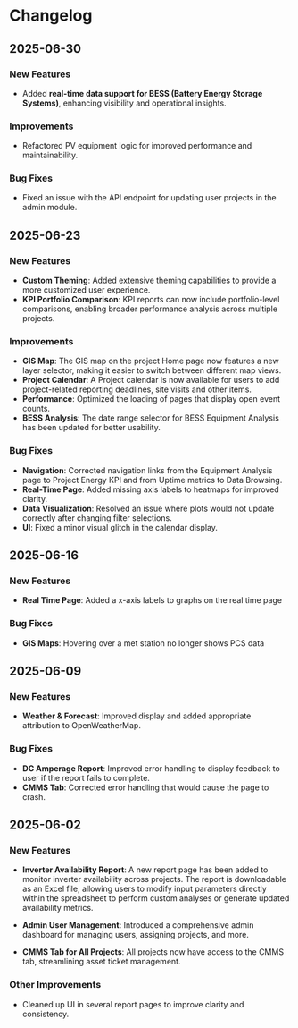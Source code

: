 # Changelog

## 2025-06-30

### New Features

- Added **real-time data support for BESS (Battery Energy Storage Systems)**, enhancing visibility and operational insights.

### Improvements

- Refactored PV equipment logic for improved performance and maintainability.

### Bug Fixes

- Fixed an issue with the API endpoint for updating user projects in the admin module.

## 2025-06-23

### New Features

- **Custom Theming**: Added extensive theming capabilities to provide a more customized user experience.
- **KPI Portfolio Comparison**: KPI reports can now include portfolio-level comparisons, enabling broader performance analysis across multiple projects.

### Improvements

- **GIS Map**: The GIS map on the project Home page now features a new layer selector, making it easier to switch between different map views.
- **Project Calendar**: A Project calendar is now available for users to add project-related reporting deadlines, site visits and other items.
- **Performance**: Optimized the loading of pages that display open event counts.
- **BESS Analysis**: The date range selector for BESS Equipment Analysis has been updated for better usability.

### Bug Fixes

- **Navigation**: Corrected navigation links from the Equipment Analysis page to Project Energy KPI and from Uptime metrics to Data Browsing.
- **Real-Time Page**: Added missing axis labels to heatmaps for improved clarity.
- **Data Visualization**: Resolved an issue where plots would not update correctly after changing filter selections.
- **UI**: Fixed a minor visual glitch in the calendar display.

## 2025-06-16

### New Features

- **Real Time Page**: Added a x-axis labels to graphs on the real time page

### Bug Fixes

- **GIS Maps**: Hovering over a met station no longer shows PCS data

## 2025-06-09

### New Features

- **Weather & Forecast**: Improved display and added appropriate attribution to OpenWeatherMap.

### Bug Fixes

- **DC Amperage Report**: Improved error handling to display feedback to user if the report fails to complete.
- **CMMS Tab**: Corrected error handling that would cause the page to crash.

## 2025-06-02

### New Features

- **Inverter Availability Report**: A new report page has been added to monitor inverter availability across projects. The report is downloadable as an Excel file, allowing users to modify input parameters directly within the spreadsheet to perform custom analyses or generate updated availability metrics.

- **Admin User Management**: Introduced a comprehensive admin dashboard for managing users, assigning projects, and more.

- **CMMS Tab for All Projects**: All projects now have access to the CMMS tab, streamlining asset ticket management.

### Other Improvements

- Cleaned up UI in several report pages to improve clarity and consistency.
